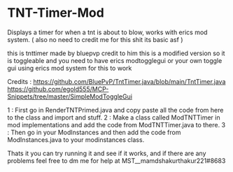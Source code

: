 # TNT-Timer-Mod
Displays a timer for when a tnt is about to blow, works with erics mod system. ( also no need to credit me for this shit its basic asf )

this is tnttimer made by bluepvp credit to him this is a modified version so it is toggleable and you need to have erics modtogglegui or your own toggle gui using erics mod system for this to work

Credits : https://github.com/BluePvP/TntTimer.java/blob/main/TntTimer.java
https://github.com/egold555/MCP-Snippets/tree/master/SimpleModToggleGui

1 : First go in RenderTNTPrimed.java and copy paste all the code from here to the class and import and stuff.
2 : Make a class called ModTNTTimer in mod implementations and add the code from ModTNTTimer.java to there.
3 : Then go in your ModInstances and then add the code from ModInstances.java to your modinstances class.

Thats it you can try running it and see if it works, and if there are any problems feel free to dm me for help at MST__mamdshakurthakur221#8683 
